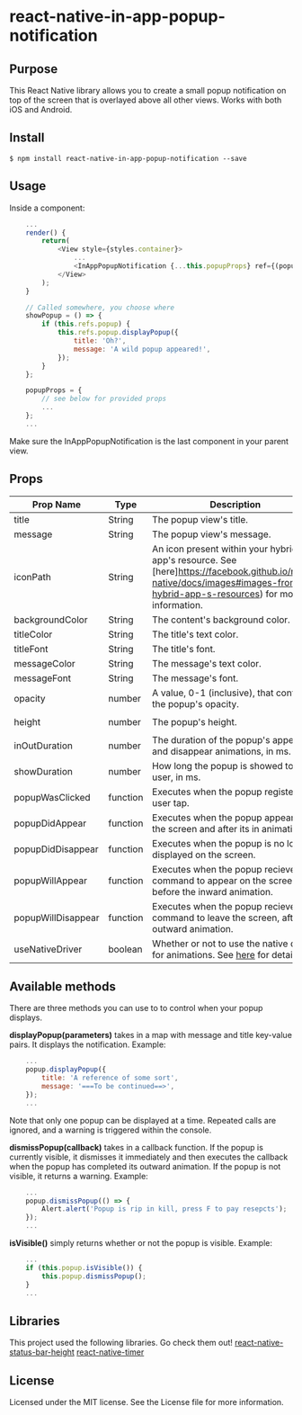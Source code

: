 
# react-native-in-app-popup-notification

## Purpose
This React Native library allows you to create a small popup notification on top of the screen that is overlayed above all other views.
Works with both iOS and Android.

## Install
`$ npm install react-native-in-app-popup-notification --save`

## Usage
Inside a component:
```javascript
	...
	render() {
		return(
			<View style={styles.container}>
				...
				<InAppPopupNotification {...this.popupProps} ref={(popup) => this.popup = popup}/>
			</View>
		);
	}

	// Called somewhere, you choose where
	showPopup = () => {
		if (this.refs.popup) {
			this.refs.popup.displayPopup({
				title: 'Oh?',
				message: 'A wild popup appeared!',
			});
		}
	};

	popupProps = {
		// see below for provided props
		...
	};
	...
```
Make sure the InAppPopupNotification is the last component in your parent view.

## Props
|Prop Name | Type | Description | Default|
|------ | ----- | ----- | ----- |
|title | String | The popup view's title. | 'Congratulations!'|
|message | String | The popup view's message. | 'You got Notified!'|
|iconPath | String | An icon present within your hybrid app's resource. See [here]https://facebook.github.io/react-native/docs/images#images-from-hybrid-app-s-resources) for more information. | null|
|backgroundColor | String | The content's background color. | '#FFF'|
|titleColor | String | The title's text color. | '#000'|
|titleFont | String | The title's font. | 'system font'|
|messageColor | String | The message's text color. | '#000'|
|messageFont | String | The message's font. | 'system font'|
|opacity | number | A value, 0-1 (inclusive), that controls the popup's opacity. | 1|
|height | number | The popup's height. | `getStatusBarHeight(false) + 100`|
|inOutDuration | number | The duration of the popup's appear and disappear animations, in ms. | 500|
|showDuration | number | How long the popup is showed to the user, in ms. | 5000|
|popupWasClicked | function | Executes when the popup registers a user tap. | () => { }|
|popupDidAppear | function | Executes when the popup appears on the screen and after its in animation. | () => { }|
|popupDidDisappear | function | Executes when the popup is no longer displayed on the screen. | () => { }|
|popupWillAppear | function | Executes when the popup recieves the command to appear on the screen, before the inward animation. | () => { }|
|popupWillDisappear | function | Executes when the popup recieves the command to leave the screen, after the outward animation. | () => { } |
|useNativeDriver | boolean | Whether or not to use the native driver for animations. See [here](https://facebook.github.io/react-native/docs/animations#using-the-native-driver) for details. | false|

## Available methods
There are three methods you can use to to control when your popup displays.

**displayPopup(parameters)** takes in a map with message and title key-value pairs. It displays the notification. Example:
```javascript
	...
	popup.displayPopup({
		title: 'A reference of some sort',
		message: '===To be continued==>',
	});
	...
```
Note that only one popup can be displayed at a time. Repeated calls are ignored, and a warning is triggered within the console.

**dismissPopup(callback)** takes in a callback function. If the popup is currently visible, it dismisses it immediately and then executes the callback when the popup has completed its outward animation. If the popup is not visible, it returns a warning. Example: 
```javascript
	...
	popup.dismissPopup(() => {
		Alert.alert('Popup is rip in kill, press F to pay resepcts');
	});
	...
```

**isVisible()** simply returns whether or not the popup is visible. Example:
```javascript
	...
	if (this.popup.isVisible()) {
		this.popup.dismissPopup();
	}
	...
```

## Libraries
This project used the following libraries. Go check them out!
[react-native-status-bar-height](https://github.com/ovr/react-native-status-bar-height#readme)
[react-native-timer](https://github.com/fractaltech/react-native-timer#readme)

## License
Licensed under the MIT license. See the License file for more information.
